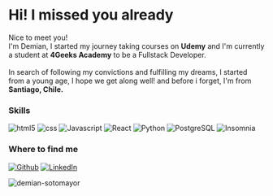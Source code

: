 
<!-- Title -->
<h1>Hi! I missed you already</h1>

<!-- Subtitle -->
<p>Nice to meet you!<br>
I'm Demian, I started my journey taking courses on <b>Udemy</b> and I'm currently a student at <b>4Geeks Academy</b> to be a Fullstack Developer.  <br><br>
In search of following my convictions and fulfilling my dreams, I started from a young age, I hope we get along well! and before i forget, I'm from <img src="https://cdn-icons-png.flaticon.com/512/323/323284.png" width="14"> <b>Santiago, Chile.</b>
</p>

<!-- Skills -->
<h3>Skills</h3>
<p>
  <img alt="html5" src="https://img.shields.io/badge/-HTML5-%23b3535e?style=flat-square&logo=html5&logoColor=white&color=d06f49" />
  <img alt="css" src="https://img.shields.io/badge/CSS-%23cda043?style=flat-square&logo=css3&logoColor=white&color=6066C6" />
  <img alt="Javascript" src="https://img.shields.io/badge/Javascript-%23ad5149?style=flat-square&logo=javascript&logoColor=white&color=e3b005" />
  <img alt="React" src="https://img.shields.io/badge/-React-%23ac5d8b?style=flat-square&logo=react&logoColor=white&color=6987D5" />
  <img alt="Python" src="https://img.shields.io/badge/-Python-%237f6aad?style=flat-square&logo=python&logoColor=white&color=0367A6" />
  <img alt="PostgreSQL" src="https://img.shields.io/badge/-PostgreSQL-%236a7aad?style=flat-square&logo=postgresql&logoColor=white&color=3366FF" />
  <img alt="Insomnia" src="https://img.shields.io/badge/-Insomnia-%2383a8cf?style=flat-square&logo=insomnia&logoColor=white&color=4a04bf" />
</p>

<!-- Social -->
<h3>Where to find me</h3>
<p>
  <a href="https://github.com/demian-sotomayor" target="_blank"><img alt="Github" src="https://img.shields.io/badge/GitHub-%2312100E.svg?&style=for-the-badge&logo=Github&logoColor=white" /></a> <a href="https://www.linkedin.com/in/demian-sotomayor-urrutia" target="_blank"><img alt="LinkedIn" src="https://img.shields.io/badge/linkedin-%230077B5.svg?&style=for-the-badge&logo=linkedin&logoColor=white" /></a> 
</p>

<p>
<img align="center" src="https://github-readme-stats.vercel.app/api/top-langs?username=demian-sotomayor&show_icons=true&locale=en&layout=compact" alt="demian-sotomayor" />

</p>

<!-- Usar cuando tenga más avanzada mi cuenta de github // STATS // -->
<!-- &nbsp;<img align="center" src="https://github-readme-stats.vercel.app/api?username=demian-sotomayor&show_icons=true&locale=en" alt="demian-sotomayor" /> -->
